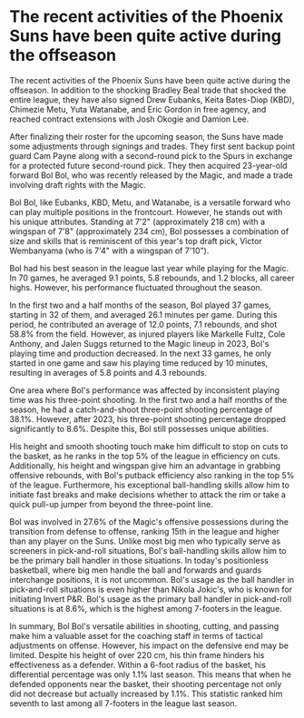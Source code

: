 # The recent activities of the Phoenix Suns have been quite active during the offseason 
 The recent activities of the Phoenix Suns have been quite active during the offseason. In addition to the shocking Bradley Beal trade that shocked the entire league, they have also signed Drew Eubanks, Keita Bates-Diop (KBD), Chimezie Metu, Yuta Watanabe, and Eric Gordon in free agency, and reached contract extensions with Josh Okogie and Damion Lee.

After finalizing their roster for the upcoming season, the Suns have made some adjustments through signings and trades. They first sent backup point guard Cam Payne along with a second-round pick to the Spurs in exchange for a protected future second-round pick. They then acquired 23-year-old forward Bol Bol, who was recently released by the Magic, and made a trade involving draft rights with the Magic.

Bol Bol, like Eubanks, KBD, Metu, and Watanabe, is a versatile forward who can play multiple positions in the frontcourt. However, he stands out with his unique attributes. Standing at 7'2" (approximately 218 cm) with a wingspan of 7'8" (approximately 234 cm), Bol possesses a combination of size and skills that is reminiscent of this year's top draft pick, Victor Wembanyama (who is 7'4" with a wingspan of 7'10").

Bol had his best season in the league last year while playing for the Magic. In 70 games, he averaged 9.1 points, 5.8 rebounds, and 1.2 blocks, all career highs. However, his performance fluctuated throughout the season.

In the first two and a half months of the season, Bol played 37 games, starting in 32 of them, and averaged 26.1 minutes per game. During this period, he contributed an average of 12.0 points, 7.1 rebounds, and shot 58.8% from the field. However, as injured players like Markelle Fultz, Cole Anthony, and Jalen Suggs returned to the Magic lineup in 2023, Bol's playing time and production decreased. In the next 33 games, he only started in one game and saw his playing time reduced by 10 minutes, resulting in averages of 5.8 points and 4.3 rebounds.

One area where Bol's performance was affected by inconsistent playing time was his three-point shooting. In the first two and a half months of the season, he had a catch-and-shoot three-point shooting percentage of 38.1%. However, after 2023, his three-point shooting percentage dropped significantly to 8.6%. Despite this, Bol still possesses unique abilities.

His height and smooth shooting touch make him difficult to stop on cuts to the basket, as he ranks in the top 5% of the league in efficiency on cuts. Additionally, his height and wingspan give him an advantage in grabbing offensive rebounds, with Bol's putback efficiency also ranking in the top 5% of the league. Furthermore, his exceptional ball-handling skills allow him to initiate fast breaks and make decisions whether to attack the rim or take a quick pull-up jumper from beyond the three-point line.

Bol was involved in 27.6% of the Magic's offensive possessions during the transition from defense to offense, ranking 15th in the league and higher than any player on the Suns. Unlike most big men who typically serve as screeners in pick-and-roll situations, Bol's ball-handling skills allow him to be the primary ball handler in those situations. In today's positionless basketball, where big men handle the ball and forwards and guards interchange positions, it is not uncommon. Bol's usage as the ball handler in pick-and-roll situations is even higher than Nikola Jokic's, who is known for initiating Invert P&R. Bol's usage as the primary ball handler in pick-and-roll situations is at 8.6%, which is the highest among 7-footers in the league.

In summary, Bol Bol's versatile abilities in shooting, cutting, and passing make him a valuable asset for the coaching staff in terms of tactical adjustments on offense. However, his impact on the defensive end may be limited. Despite his height of over 220 cm, his thin frame hinders his effectiveness as a defender. Within a 6-foot radius of the basket, his differential percentage was only 1.1% last season. This means that when he defended opponents near the basket, their shooting percentage not only did not decrease but actually increased by 1.1%. This statistic ranked him seventh to last among all 7-footers in the league last season.